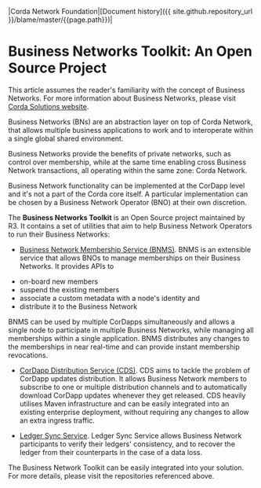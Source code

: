|Corda Network Foundation|[Document history]({{ site.github.repository_url }}/blame/master/{{page.path}})|

Business Networks Toolkit: An Open Source Project
=================================================

This article assumes the reader's familiarity with the concept of Business Networks. For more information 
about Business Networks, please visit [Corda Solutions website](https://solutions.corda.net/business-networks/intro.html). 

Business Networks (BNs) are an abstraction layer on top of Corda Network, that allows multiple business applications to work 
and to interoperate within a single global shared environment.

Business Networks provide the benefits of private networks, such as control over membership, while at the same time 
enabling cross Business Network transactions, all operating within the same zone: Corda Network. 

Business Network functionality can be implemented at the CorDapp level and it's not a part of the Corda core itself. A
particular implementation can be chosen by a Business Network Operator (BNO) at their own discretion. 

The **Business Networks Toolkit** is an Open Source project maintained by R3. It contains a set of utilities that aim to help
Business Network Operators to run their Business Networks:

* [Business Network Membership Service (BNMS)](https://github.com/corda/corda-solutions/tree/master/bn-apps/memberships-management). 
BNMS is an extensible service that allows BNOs to manage memberships on their Business Networks. It provides APIs to 
- on-board new members
- suspend the existing members
- associate a custom metadata with a node's identity and 
- distribute it to the Business Network 

BNMS can be used by multiple CorDapps simultaneously and allows a single node to participate in multiple Business Networks, while managing all memberships within a single application. BNMS distributes any changes to the memberships in near real-time and can provide instant membership revocations.

* [CorDapp Distribution Service (CDS)](https://github.com/corda/corda-solutions/tree/master/bn-apps/cordapp-updates-distribution).
CDS aims to tackle the problem of CorDapp updates distribution. It allows Business Network members to subscribe to one 
or multiple distribution channels and to automatically download CorDapp updates whenever they get released.  CDS heavily 
utilises Maven infrastructure and can be easily integrated into an existing enterprise deployment, without requiring any changes to allow an extra ingress traffic. 

* [Ledger Sync Service](https://github.com/corda/corda-solutions/tree/master/bn-apps/ledger-sync). Ledger Sync Service allows 
Business Network participants to verify their ledgers' consistency, and to recover the ledger from their counterparts 
in the case of a data loss.

The Business Network Toolkit can be easily integrated into your solution. For more details, please visit the repositories
referenced above.

